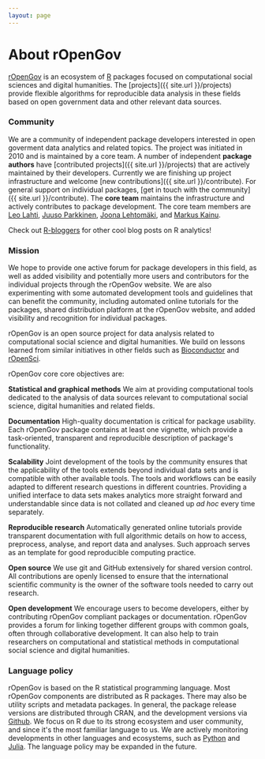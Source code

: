 ```yaml
---
layout: page
---
```


About rOpenGov
==============

[rOpenGov](http://ropengov.github.io) is an ecosystem of [R](http://cran.r-project.org/) packages focused on computational social sciences and digital humanities. The [projects]({{ site.url }}/projects) provide flexible algorithms for reproducible data analysis in these fields based on open government data and other relevant data sources. 

### Community

We are a community of independent package developers interested in open goverment data analytics and related topics. The project was initiated in 2010 and is maintained by a core team. A number of independent **package authors** have [contributed projects]({{ site.url }}/projects) that are actively maintained by their developers. Currently we are finishing up project infrastructure and welcome [new contributions]({{ site.url }}/contribute). For general support on individual packages, [get in touch with the community]({{ site.url }}/contribute). The **core team** maintains the infrastructure and actively contributes to package development. The core team members are [Leo Lahti](http://www.iki.fi/Leo.Lahti), [Juuso Parkkinen](http://ouzor.github.io/), [Joona Lehtomäki](https://github.com/jlehtoma), and [Markus Kainu](https://github.com/muuankarski).

Check out [R-bloggers](http://www.r-bloggers.com/) for other cool blog posts on R analytics!

### Mission

We hope to provide one active forum for package developers in this field, as well as added visibility and potentially more users and contributors for the individual projects through the rOpenGov website. We are also experimenting with some automated development tools and guidelines that can benefit the community, including automated online tutorials for the packages, shared distribution platform at the rOpenGov website, and added visibility and recognition for individual packages.

rOpenGov is an open source project for data analysis related to computational social science and digital humanities. We build on lessons learned from similar initiatives in other fields such as [Bioconductor](http://www.bioconductor.org) and [rOpenSci](http://ropensci.org). 

rOpenGov core core objectives are: 

**Statistical and graphical methods** We aim at providing computational tools dedicated to the analysis of data sources relevant to computational social science, digital humanities and related fields.

**Documentation** High-quality documentation is critical for package usability. Each rOpenGov package contains at least one vignette, which provide a task-oriented, transparent and reproducible description of package's functionality. 

**Scalability** Joint development of the tools by the community ensures that the applicability of the tools extends beyond individual data sets and is compatible with other available tools. The tools and workflows can be easily adapted to different research questions in different countries. Providing a unified interface to data sets makes analytics more straight forward and understandable since data is not collated and cleaned up _ad hoc_ every time separately. 

**Reproducible research** Automatically generated online tutorials provide transparent documentation with full algorithmic details on how to access, preprocess, analyse, and report data and analyses. Such approach serves as an template for good reproducible computing practice. 

**Open source** We use git and GitHub extensively for shared version control. All contributions are openly licensed to ensure that the international scientific community is the owner of the software tools needed to carry out research.

**Open development** We encourage users to become developers, either by contributing rOpenGov compliant packages or documentation. rOpenGov provides a forum for linking together different groups with common goals, often through collaborative development. It can also help to train researchers on computational and statistical methods in computational social science and digital humanities. 


### Language policy

rOpenGov is based on the R statistical programming language. Most rOpenGov components are distributed as R packages. There may also be utility scripts and metadata packages. In general, the package release versions are distributed through CRAN, and the development versions via [Github](https://github.com/ropengov). We focus on R due to its strong ecosystem and user community, and since it's the most familiar language to us. We are actively monitoring developments in other languages and ecosystems, such as [Python](http://www.python.org/) and [Julia](http://julialang.org/). The language policy may be expanded in the future.

